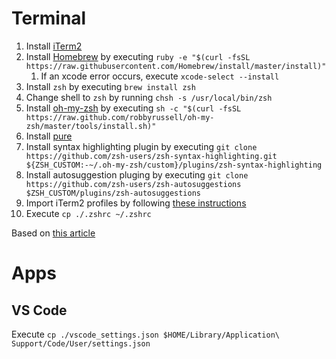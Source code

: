 # Terminal
1. Install [iTerm2](https://www.iterm2.com/)
2. Install [Homebrew](https://brew.sh/) by executing `ruby -e "$(curl -fsSL https://raw.githubusercontent.com/Homebrew/install/master/install)"`
    1. If an xcode error occurs, execute `xcode-select --install`
3. Install `zsh` by executing `brew install zsh`
4. Change shell to `zsh` by running `chsh -s /usr/local/bin/zsh`
5. Install [oh-my-zsh](https://github.com/robbyrussell/oh-my-zsh) by executing `sh -c "$(curl -fsSL https://raw.github.com/robbyrussell/oh-my-zsh/master/tools/install.sh)"`
6. Install [pure](https://github.com/sindresorhus/pure)
7. Install syntax highlighting plugin by executing `git clone https://github.com/zsh-users/zsh-syntax-highlighting.git ${ZSH_CUSTOM:-~/.oh-my-zsh/custom}/plugins/zsh-syntax-highlighting`
8. Install autosuggestion pluging by executing `git clone https://github.com/zsh-users/zsh-autosuggestions $ZSH_CUSTOM/plugins/zsh-autosuggestions`
9. Import iTerm2 profiles by following [these instructions](https://stackoverflow.com/a/56821180/4980768)
10. Execute `cp ./.zshrc ~/.zshrc`

Based on [this article](https://www.freecodecamp.org/news/jazz-up-your-zsh-terminal-in-seven-steps-a-visual-guide-e81a8fd59a38/)


# Apps
## VS Code
Execute `cp ./vscode_settings.json $HOME/Library/Application\ Support/Code/User/settings.json`